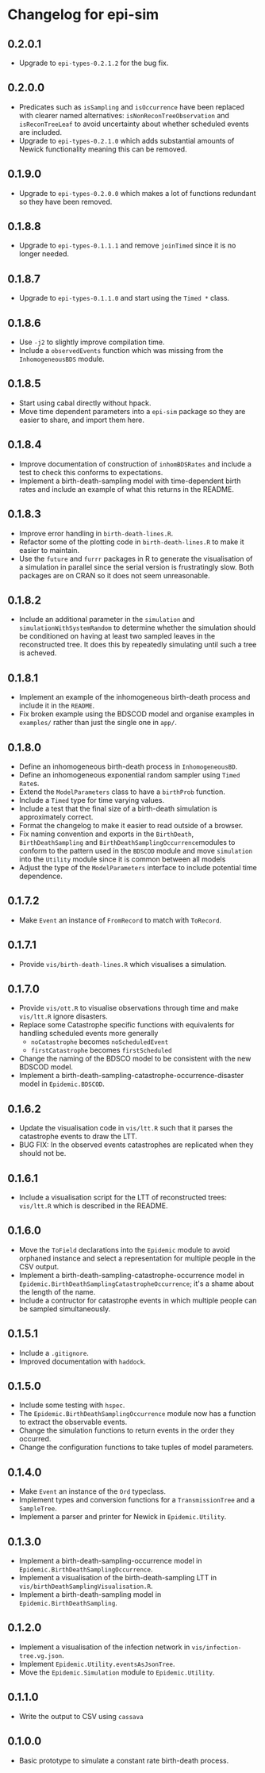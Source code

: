 # Changelog for epi-sim

## 0.2.0.1

- Upgrade to `epi-types-0.2.1.2` for the bug fix.

## 0.2.0.0

- Predicates such as `isSampling` and `isOccurrence` have been replaced with
  clearer named alternatives: `isNonReconTreeObservation` and `isReconTreeLeaf`
  to avoid uncertainty about whether scheduled events are included.
- Upgrade to `epi-types-0.2.1.0` which adds substantial amounts of Newick
  functionality meaning this can be removed.

## 0.1.9.0

- Upgrade to `epi-types-0.2.0.0` which makes a lot of functions redundant so
  they have been removed.

## 0.1.8.8

- Upgrade to `epi-types-0.1.1.1` and remove `joinTimed` since it is no longer
  needed.

## 0.1.8.7

- Upgrade to `epi-types-0.1.1.0` and start using the `Timed *` class.

## 0.1.8.6

- Use `-j2` to slightly improve compilation time.
- Include a `observedEvents` function which was missing from the
  `InhomogeneousBDS` module.

## 0.1.8.5

- Start using cabal directly without hpack.
- Move time dependent parameters into a `epi-sim` package so they are easier to
  share, and import them here.

## 0.1.8.4

- Improve documentation of construction of `inhomBDSRates` and include a test to
  check this conforms to expectations.
- Implement a birth-death-sampling model with time-dependent birth rates and
  include an example of what this returns in the README.

## 0.1.8.3

- Improve error handling in `birth-death-lines.R`.
- Refactor some of the plotting code in `birth-death-lines.R` to make it easier
  to maintain.
- Use the `future` and `furrr` packages in R to generate the visualisation of a
  simulation in parallel since the serial version is frustratingly slow. Both
  packages are on CRAN so it does not seem unreasonable.

## 0.1.8.2

- Include an additional parameter in the `simulation` and
  `simulationWithSystemRandom` to determine whether the simulation should be
  conditioned on having at least two sampled leaves in the reconstructed tree.
  It does this by repeatedly simulating until such a tree is acheved.

## 0.1.8.1

- Implement an example of the inhomogeneous birth-death process and include it
  in the `README`.
- Fix broken example using the BDSCOD model and organise examples in `examples/`
  rather than just the single one in `app/`.

## 0.1.8.0

- Define an inhomogeneous birth-death process in `InhomogeneousBD`.
- Define an inhomogeneous exponential random sampler using `Timed Rate`s.
- Extend the `ModelParameters` class to have a `birthProb` function.
- Include a `Timed` type for time varying values.
- Include a test that the final size of a birth-death simulation is
  approximately correct.
- Format the changelog to make it easier to read outside of a browser.
- Fix naming convention and exports in the `BirthDeath`, `BirthDeathSampling`
  and `BirthDeathSamplingOccurrence`modules to conform to the pattern used in
  the `BDSCOD` module and move `simulation` into the `Utility` module since it
  is common between all models
- Adjust the type of the `ModelParameters` interface to include potential time
  dependence.

## 0.1.7.2

- Make `Event` an instance of `FromRecord` to match with `ToRecord`.

## 0.1.7.1

- Provide `vis/birth-death-lines.R` which visualises a simulation.

## 0.1.7.0

- Provide `vis/ott.R` to visualise observations through time and make
  `vis/ltt.R` ignore disasters.
- Replace some Catastrophe specific functions with equivalents for handling
  scheduled events more generally
  + `noCatastrophe` becomes `noScheduledEvent`
  + `firstCatastrophe` becomes `firstScheduled`
- Change the naming of the BDSCO model to be consistent with the new BDSCOD
  model.
- Implement a birth-death-sampling-catastrophe-occurrence-disaster model in
  `Epidemic.BDSCOD`.

## 0.1.6.2

- Update the visualisation code in `vis/ltt.R` such that it parses the
  catastrophe events to draw the LTT.
- BUG FIX: In the observed events catastrophes are replicated when they should
  not be.

## 0.1.6.1

- Include a visualisation script for the LTT of reconstructed trees: `vis/ltt.R`
  which is described in the README.

## 0.1.6.0

- Move the `ToField` declarations into the `Epidemic` module to avoid orphaned
  instance and select a representation for multiple people in the CSV output.
- Implement a birth-death-sampling-catastrophe-occurrence model in
  `Epidemic.BirthDeathSamplingCatastropheOccurrence`; it's a shame about the
  length of the name.
- Include a contructor for catastrophe events in which multiple people can be
  sampled simultaneously.

## 0.1.5.1

- Include a `.gitignore`.
- Improved documentation with `haddock`.

## 0.1.5.0

- Include some testing with `hspec`.
- The `Epidemic.BirthDeathSamplingOccurrence` module now has a function to
  extract the observable events.
- Change the simulation functions to return events in the order they occurred.
- Change the configuration functions to take tuples of model parameters.

## 0.1.4.0

- Make `Event` an instance of the `Ord` typeclass.
- Implement types and conversion functions for a `TransmissionTree` and a
  `SampleTree`.
- Implement a parser and printer for Newick in `Epidemic.Utility`.

## 0.1.3.0

- Implement a birth-death-sampling-occurrence model in
  `Epidemic.BirthDeathSamplingOccurrence`.
- Implement a visualisation of the birth-death-sampling LTT in
  `vis/birthDeathSamplingVisualisation.R`.
- Implement a birth-death-sampling model in `Epidemic.BirthDeathSampling`.

## 0.1.2.0

- Implement a visualisation of the infection network in
  `vis/infection-tree.vg.json`.
- Implement `Epidemic.Utility.eventsAsJsonTree`.
- Move the `Epidemic.Simulation` module to `Epidemic.Utility`.

## 0.1.1.0

- Write the output to CSV using `cassava`

## 0.1.0.0

- Basic prototype to simulate a constant rate birth-death process.

